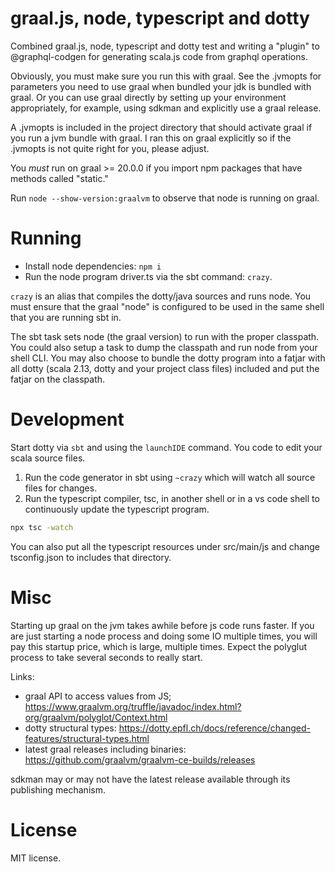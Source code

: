 # graal.js, node, typescript and dotty

Combined graal.js, node, typescript and dotty test and writing a "plugin" to @graphql-codgen for generating
scala.js code from graphql operations.

Obviously, you must make sure you run this with graal. See the .jvmopts for parameters
you need to use graal when bundled your jdk is bundled with graal.
Or you can use graal directly by setting up your environment appropriately, for
example, using sdkman and explicitly use a graal release.

A .jvmopts is included in the project directory that should activate graal if you run a jvm
bundle with graal. I ran this on graal explicitly so if the .jvmopts is not quite right for you,
please adjust.

You _must_ run on graal >= 20.0.0 if you import npm packages that have methods called "static."

Run `node --show-version:graalvm` to observe that node is running on graal.

# Running

- Install node dependencies: `npm i`
- Run the node program driver.ts via the sbt command: `crazy`.

`crazy` is an alias that compiles the dotty/java sources and runs
node. You must ensure that the graal "node" is configured to be used
in the same shell that you are running sbt in.

The sbt task sets node (the graal version) to run with the proper classpath. You could
also setup a task to dump the classpath and run node from your shell CLI. You may also choose to
bundle the dotty program into a fatjar with all dotty (scala 2.13, dotty and your project
class files) included and put the fatjar on the classpath.

# Development

Start dotty via `sbt` and using the `launchIDE` command. You code to edit your scala
source files.

1. Run the code generator in sbt using `~crazy` which will watch all source
   files for changes.
2. Run the typescript compiler, tsc, in another shell or in a vs code shell to
   continuously update the typescript program.

```sh
npx tsc -watch
```

You can also put all the typescript resources under src/main/js and change tsconfig.json
to includes that directory.

# Misc

Starting up graal on the jvm takes awhile before js code runs faster. If you are
just starting a node process and doing some IO multiple times, you will pay this
startup price, which is large, multiple times. Expect the polyglut process to
take several seconds to really start.

Links:

- graal API to access values from JS; https://www.graalvm.org/truffle/javadoc/index.html?org/graalvm/polyglot/Context.html
- dotty structural types: https://dotty.epfl.ch/docs/reference/changed-features/structural-types.html
- latest graal releases including binaries: https://github.com/graalvm/graalvm-ce-builds/releases

sdkman may or may not have the latest release available through its publishing mechanism.

# License

MIT license.
